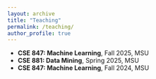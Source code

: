 ```yaml
---
layout: archive
title: "Teaching"
permalink: /teaching/
author_profile: true
---
```


- **CSE 847: Machine Learning**, Fall 2025, MSU
- **CSE 881: Data Mining**, Spring 2025, MSU
- **CSE 847: Machine Learning**, Fall 2024, MSU
